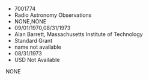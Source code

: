* 7001774
* Radio Astronomy Observations
* NONE,NONE
* 09/01/1970,08/31/1973
* Alan Barrett, Massachusetts Institute of Technology
* Standard Grant
*   name not available
* 08/31/1973
* USD Not Available

NONE